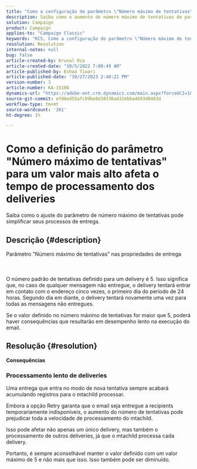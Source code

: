 ```yaml
---
title: "Como a configuração do parâmetro \"Número máximo de tentativas\" com um valor mais alto afeta o tempo de processamento das entregas"
description: Saiba como o aumento do número máximo de tentativas de parâmetro afeta o tempo de processamento do delivery.
solution: Campaign
product: Campaign
applies-to: "Campaign Classic"
keywords: "KCS, Como a configuração do parâmetro \"Número máximo de tentativas\" com um valor mais alto afeta o tempo de processamento dos deliveries"
resolution: Resolution
internal-notes: null
bug: false
article-created-by: Krunal Oza
article-created-date: "10/5/2022 7:00:49 AM"
article-published-by: Eshaa Tiwari
article-published-date: "10/27/2023 2:40:21 PM"
version-number: 3
article-number: KA-15106
dynamics-url: "https://adobe-ent.crm.dynamics.com/main.aspx?forceUCI=1&pagetype=entityrecord&etn=knowledgearticle&id=601fc96c-7b44-ed11-bba2-002248086a27"
source-git-commit: efd8ed55afc89be8d38336a432ebba4693d0463d
workflow-type: tm+mt
source-wordcount: '261'
ht-degree: 1%

---
```


# Como a definição do parâmetro &quot;Número máximo de tentativas&quot; para um valor mais alto afeta o tempo de processamento dos deliveries


Saiba como o ajuste do parâmetro de número máximo de tentativas pode simplificar seus processos de entrega.

## Descrição {#description}

Parâmetro &quot;Número máximo de tentativas&quot; nas propriedades de entrega<br><br><br><br>
O número padrão de tentativas definido para um delivery é 5. Isso significa que, no caso de qualquer mensagem não entregue, o delivery tentará entrar em contato com o endereço cinco vezes, o primeiro dia do período de 24 horas. Segundo dia em diante, o delivery tentará novamente uma vez para todas as mensagens não entregues.



Se o valor definido no número máximo de tentativas for maior que 5, poderá haver consequências que resultarão em desempenho lento na execução do email.


## Resolução {#resolution}

<b>Consequências</b>


### Processamento lento de deliveries



Uma entrega que entra no modo de nova tentativa sempre acabará acumulando registros para o mtachild processar.

Embora a opção Retry garanta que o email seja entregue a recipients temporariamente indisponíveis, o aumento do número de tentativas pode prejudicar toda a velocidade de processamento do mtachild.

Isso pode afetar não apenas um único delivery, mas também o processamento de outros deliveries, já que o mtachild processa cada delivery.



Portanto, é sempre aconselhável manter o valor definido com um valor máximo de 5 e não mais que isso. Isso também pode ser diminuído.
